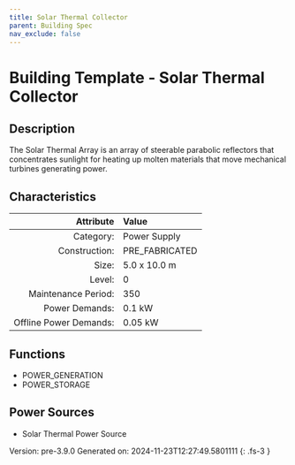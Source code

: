 ```yaml
---
title: Solar Thermal Collector
parent: Building Spec
nav_exclude: false
---
```

# Building Template - Solar Thermal Collector

## Description
The Solar Thermal Array is an array of steerable parabolic reflectors that concentrates sunlight for heating up molten materials that move mechanical turbines generating power.

## Characteristics

| Attribute      | Value |
|--------:|:------|
|Category:|Power Supply|
|Construction:|PRE_FABRICATED|
|Size:|5.0 x 10.0 m|
|Level:|0|
|Maintenance Period:|350|
|Power Demands:|0.1 kW|
|Offline Power Demands:|0.05 kW|


## Functions
      
- POWER_GENERATION
- POWER_STORAGE


## Power Sources
      
- Solar Thermal Power Source


Version: pre-3.9.0 Generated on: 2024-11-23T12:27:49.5801111
{: .fs-3 }